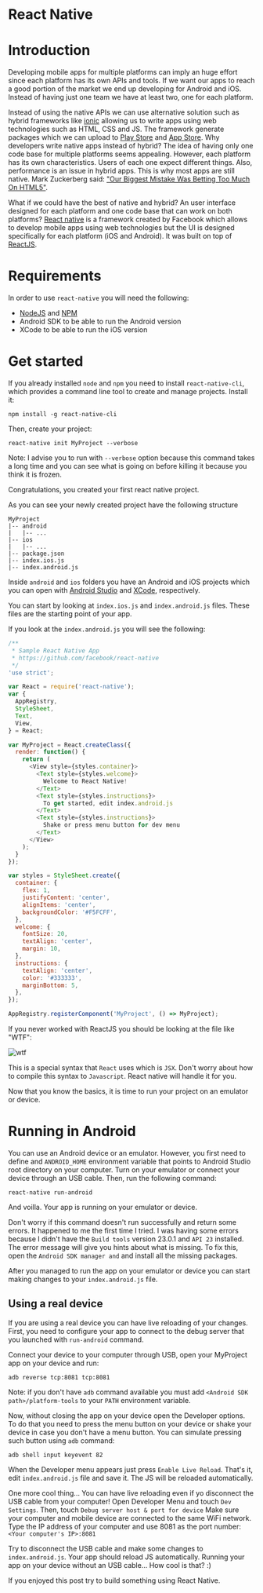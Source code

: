 React Native
=========================

# Introduction
Developing mobile apps for multiple platforms can imply an huge effort since each platform has its own APIs and tools.
If we want our apps to reach a good portion of the market we end up developing for Android and iOS. Instead of having just one team we have at least two, one for each platform.

Instead of using the native APIs we can use alternative solution such as hybrid frameworks like [ionic](http://ionicframework.com/) allowing us to write apps using web technologies such as HTML, CSS and JS. The framework generate packages which we can upload to [Play Store](https://play.google.com) and [App Store](https://itunes.apple.com).
Why developers write native apps instead of hybrid?
The idea of having only one code base for multiple platforms seems appealing.
However, each platform has its own characteristics. Users of each one expect different things.
Also, performance is an issue in hybrid apps.
This is why most apps are still native.
Mark Zuckerberg said: ["Our Biggest Mistake Was Betting Too Much On HTML5"](http://techcrunch.com/2012/09/11/mark-zuckerberg-our-biggest-mistake-with-mobile-was-betting-too-much-on-html5/).

What if we could have the best of native and hybrid?
An user interface designed for each platform and one code base that can work on both platforms?
[React native](https://facebook.github.io) is a framework created by Facebook which allows to develop mobile apps using web technologies but the UI is designed specifically for each platform (iOS and Android).
It was built on top of [ReactJS](https://facebook.github.io/react/).


# Requirements
In order to use `react-native` you will need the following:
* [NodeJS](https://nodejs.org) and [NPM](https://www.npmjs.com)
* Android SDK to be able to run the Android version
* XCode to be able to run the iOS version

# Get started
If you already installed `node` and `npm` you need to install `react-native-cli`, which provides a command line tool to create and manage projects.
Install it:
```shell
npm install -g react-native-cli
```

Then, create your project:
```shell
react-native init MyProject --verbose
```

Note: I advise you to run with `--verbose` option because this command takes a long time and you can see what is going on before killing it because you think it is frozen.

Congratulations, you created your first react native project.

As you can see your newly created project have the following structure
```shell
MyProject
|-- android
|   |-- ...
|-- ios
|   |-- ...
|-- package.json
|-- index.ios.js
|-- index.android.js
```

Inside `android` and `ios` folders you have an Android and iOS projects which you can open with [Android Studio]() and [XCode](), respectively.

You can start by looking at `index.ios.js` and `index.android.js` files.
These files are the starting point of your app.

If you look at the `index.android.js` you will see the following:
```javascript
/**
 * Sample React Native App
 * https://github.com/facebook/react-native
 */
'use strict';

var React = require('react-native');
var {
  AppRegistry,
  StyleSheet,
  Text,
  View,
} = React;

var MyProject = React.createClass({
  render: function() {
    return (
      <View style={styles.container}>
        <Text style={styles.welcome}>
          Welcome to React Native!
        </Text>
        <Text style={styles.instructions}>
          To get started, edit index.android.js
        </Text>
        <Text style={styles.instructions}>
          Shake or press menu button for dev menu
        </Text>
      </View>
    );
  }
});

var styles = StyleSheet.create({
  container: {
    flex: 1,
    justifyContent: 'center',
    alignItems: 'center',
    backgroundColor: '#F5FCFF',
  },
  welcome: {
    fontSize: 20,
    textAlign: 'center',
    margin: 10,
  },
  instructions: {
    textAlign: 'center',
    color: '#333333',
    marginBottom: 5,
  },
});

AppRegistry.registerComponent('MyProject', () => MyProject);
```

If you never worked with ReactJS you should be looking at the file like "WTF":

![wtf](http://i.imgur.com/EQjisp4.jpg)

This is a special syntax that `React` uses which is `JSX`. Don't worry about how to compile this syntax to `Javascript`. React native will handle it for you.

Now that you know the basics, it is time to run your project on an emulator or device.

# Running in Android
You can use an Android device or an emulator.
However, you first need to define and `ANDROID_HOME` environment variable that points to Android Studio root directory on your computer.
Turn on your emulator or connect your device through an USB cable.
Then, run the following command:
```shell
react-native run-android
```

And voilla. Your app is running on your emulator or device.

Don't worry if this command doesn't run successfully and return some errors.
It happened to me the first time I tried.
I was having some errors because I didn't have the `Build tools` version 23.0.1 and `API 23` installed.
The error message will give you hints about what is missing.
To fix this, open the `Android SDK manager and` and install all the missing packages.

After you managed to run the app on your emulator or device you can start making changes to your `index.android.js` file.

## Using a real device
If you are using a real device you can have live reloading of your changes.
First, you need to configure your app to connect to the debug server that you launched with `run-android` command.

Connect your device to your computer through USB, open your MyProject app on your device and run:
```shell
adb reverse tcp:8081 tcp:8081
```

Note: if you don't have `adb` command available you must add `<Android SDK path>/platform-tools` to your `PATH` environment variable.

Now, without closing the app on your device open the Developer options. To do that you need to press the menu button on your device or shake your device in case you don't have a menu button.
You can simulate pressing such button using `adb` command:
```shell
adb shell input keyevent 82
```

When the Developer menu appears just press `Enable Live Reload`.
That's it, edit `index.android.js` file and save it. The JS will be reloaded automatically.

One more cool thing...
You can have live reloading even if yo disconnect the USB cable from your computer!
Open Developer Menu and touch `Dev Settings`. Then, touch `Debug server host & port for device`
Make sure your computer and mobile device are connected to the same WiFi network.
Type the IP address of your computer and use 8081 as the port number:
`<Your computer's IP>:8081`

Try to disconnect the USB cable and make some changes to `index.android.js`.
Your app should reload JS automatically.
Running your app on your device without an USB cable...
How cool is that? :)

If you enjoyed this post try to build something using React Native.
